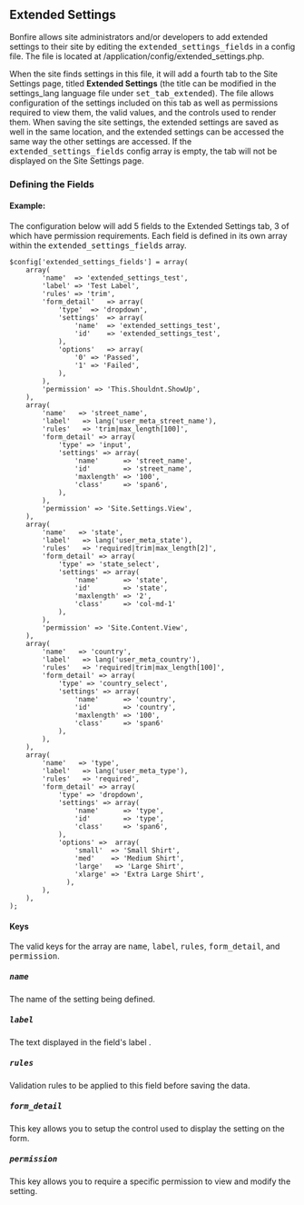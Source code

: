## Extended Settings

Bonfire allows site administrators and/or developers to add extended settings to their site by editing the <tt>extended_settings_fields</tt> in a config file.
The file is located at /application/config/extended_settings.php.

When the site finds settings in this file, it will add a fourth tab to the Site Settings page, titled <b>Extended Settings</b> (the title can be modified in the settings_lang language file under <tt>set_tab_extended</tt>).
The file allows configuration of the settings included on this tab as well as permissions required to view them, the valid values, and the controls used to render them.
When saving the site settings, the extended settings are saved as well in the same location, and the extended settings can be accessed the same way the other settings are accessed.
If the <tt>extended_settings_fields</tt> config array is empty, the tab will not be displayed on the Site Settings page.

### Defining the Fields

#### Example:

The configuration below will add 5 fields to the Extended Settings tab, 3 of which have permission requirements.
Each field is defined in its own array within the <tt>extended_settings_fields</tt> array.

    $config['extended_settings_fields'] = array(
        array(
            'name'	=> 'extended_settings_test',
            'label'	=> 'Test Label',
            'rules'	=> 'trim',
            'form_detail'	=> array(
                'type'	=> 'dropdown',
                'settings'	=> array(
                    'name'	=> 'extended_settings_test',
                    'id'	=> 'extended_settings_test',
                ),
                'options'	=> array(
                    '0'	=> 'Passed',
                    '1'	=> 'Failed',
                ),
            ),
            'permission' => 'This.Shouldnt.ShowUp',
        ),
        array(
            'name'   => 'street_name',
            'label'   => lang('user_meta_street_name'),
            'rules'   => 'trim|max_length[100]',
            'form_detail' => array(
                'type' => 'input',
                'settings' => array(
                    'name'		=> 'street_name',
                    'id'		=> 'street_name',
                    'maxlength'	=> '100',
                    'class'		=> 'span6',
                ),
            ),
            'permission' => 'Site.Settings.View',
        ),
        array(
            'name'   => 'state',
            'label'   => lang('user_meta_state'),
            'rules'   => 'required|trim|max_length[2]',
            'form_detail' => array(
                'type' => 'state_select',
                'settings' => array(
                    'name'		=> 'state',
                    'id'		=> 'state',
                    'maxlength'	=> '2',
                    'class'		=> 'col-md-1'
                ),
            ),
            'permission' => 'Site.Content.View',
        ),
        array(
            'name'   => 'country',
            'label'   => lang('user_meta_country'),
            'rules'   => 'required|trim|max_length[100]',
            'form_detail' => array(
                'type' => 'country_select',
                'settings' => array(
                    'name'		=> 'country',
                    'id'		=> 'country',
                    'maxlength'	=> '100',
                    'class'		=> 'span6'
                ),
            ),
        ),
        array(
            'name'   => 'type',
            'label'   => lang('user_meta_type'),
            'rules'   => 'required',
            'form_detail' => array(
                'type' => 'dropdown',
                'settings' => array(
                    'name'		=> 'type',
                    'id'		=> 'type',
                    'class'		=> 'span6',
                ),
                'options' =>  array(
                    'small'  => 'Small Shirt',
                    'med'    => 'Medium Shirt',
                    'large'   => 'Large Shirt',
                    'xlarge' => 'Extra Large Shirt',
                  ),
            ),
        ),
    );

#### Keys

The valid keys for the array are <tt>name</tt>, <tt>label</tt>, <tt>rules</tt>, <tt>form_detail</tt>, and <tt>permission</tt>.

##### <tt>name</tt>

The name of the setting being defined.

##### <tt>label</tt>

The text displayed in the field's label .

##### <tt>rules</tt>

Validation rules to be applied to this field before saving the data.

##### <tt>form_detail</tt>

This key allows you to setup the control used to display the setting on the form.

##### <tt>permission</tt>

This key allows you to require a specific permission to view and modify the setting.